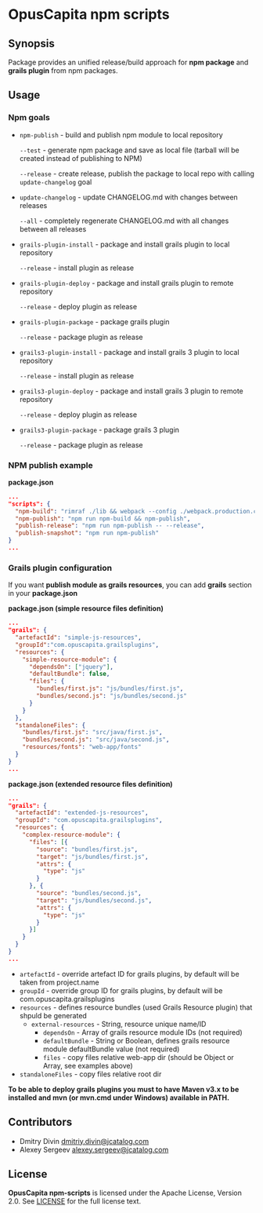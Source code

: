 # OpusCapita npm scripts

## Synopsis

Package provides an unified release/build approach for **npm package** and **grails plugin** from npm packages.

## Usage

### Npm goals

* `npm-publish` - build and publish npm module to local repository

  `--test` - generate npm package and save as local file (tarball will be created instead of publishing to NPM)

  `--release` - create release, publish the package to local repo with calling `update-changelog` goal

* `update-changelog` - update CHANGELOG.md with changes between releases

  `--all` - completely regenerate CHANGELOG.md with all changes between all releases

* `grails-plugin-install` - package and install grails plugin to local repository

  `--release` - install plugin as release

* `grails-plugin-deploy` - package and install grails plugin to remote repository

  `--release` - deploy plugin as release

* `grails-plugin-package` - package grails plugin

  `--release` - package plugin as release

* `grails3-plugin-install` - package and install grails 3 plugin to local repository

  `--release` - install plugin as release

* `grails3-plugin-deploy` - package and install grails 3 plugin to remote repository

  `--release` - deploy plugin as release

* `grails3-plugin-package` - package grails 3 plugin

  `--release` - package plugin as release

### NPM publish example

**package.json**

```json
...
"scripts": {
  "npm-build": "rimraf ./lib && webpack --config ./webpack.production.config",
  "npm-publish": "npm run npm-build && npm-publish",
  "publish-release": "npm run npm-publish -- --release",
  "publish-snapshot": "npm run npm-publish"
}
...
```

### Grails plugin configuration
If you want **publish module as grails resources**, you can add **grails** section in your **package.json**

**package.json (simple resource files definition)**
```json
...
"grails": {
  "artefactId": "simple-js-resources",
  "groupId":"com.opuscapita.grailsplugins",
  "resources": {
    "simple-resource-module": {
      "dependsOn": ["jquery"],
      "defaultBundle": false,
      "files": {
        "bundles/first.js": "js/bundles/first.js",
        "bundles/second.js": "js/bundles/second.js"
      }    
    }
  },
  "standaloneFiles": {
    "bundles/first.js": "src/java/first.js",
    "bundles/second.js": "src/java/second.js",
    "resources/fonts": "web-app/fonts"
  }
}
...
```

**package.json (extended resource files definition)**
```json
...
"grails": {
  "artefactId": "extended-js-resources",
  "groupId": "com.opuscapita.grailsplugins",
  "resources": {
    "complex-resource-module": {
      "files": [{
        "source": "bundles/first.js",
        "target": "js/bundles/first.js",
        "attrs": {
          "type": "js"
        }
      }, {
        "source": "bundles/second.js",
        "target": "js/bundles/second.js",
        "attrs": {
          "type": "js"
        }
      }]
    }
  }
}
...
```

* `artefactId` - override artefact ID for grails plugins, by default will be taken from project.name
* `groupId` - override group ID for grails plugins, by default will be com.opuscapita.grailsplugins
* `resources` - defines resource bundles (used Grails Resource plugin) that shpuld be generated
    * `external-resources` - String, resource unique name/ID
        * `dependsOn` - Array of grails resource module IDs (not required)
        * `defaultBundle` - String or Boolean, defines grails resource module defaultBundle value (not required)
        * `files` - copy files relative web-app dir (should be Object or Array, see examples above)
* `standaloneFiles` - copy files relative root dir

**To be able to deploy grails plugins you must to have Maven v3.x to be installed
and mvn (or mvn.cmd under Windows) available in PATH.**

## Contributors

* Dmitry Divin dmitriy.divin@jcatalog.com
* Alexey Sergeev alexey.sergeev@jcatalog.com

## License

**OpusCapita npm-scripts** is licensed under the Apache License, Version 2.0. See [LICENSE](./LICENSE) for the full license text.
